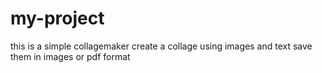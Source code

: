 # my-project
this is a simple collagemaker
create a collage using images and text
save them in images or pdf format
